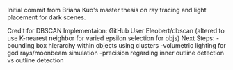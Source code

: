 Initial commit from Briana Kuo's master thesis on ray tracing and light placement for dark scenes.

Credit for DBSCAN Implementaion: GitHub User Eleobert/dbscan (altered to use K-nearest neighbor for varied epsilon selection for objs)
Next Steps:
-bounding box hierarchy within objects using clusters
-volumetric lighting for god rays/moonbeam simulation
-precision regarding inner outline detection vs outline detection